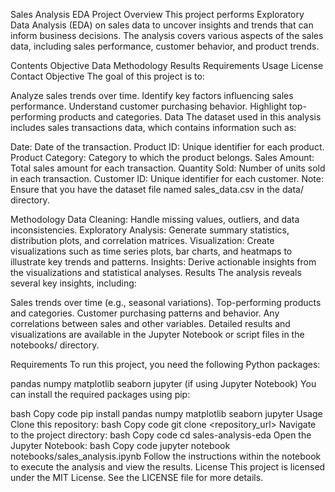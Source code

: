 Sales Analysis EDA Project
Overview
This project performs Exploratory Data Analysis (EDA) on sales data to uncover insights and trends that can inform business decisions. The analysis covers various aspects of the sales data, including sales performance, customer behavior, and product trends.

Contents
Objective
Data
Methodology
Results
Requirements
Usage
License
Contact
Objective
The goal of this project is to:

Analyze sales trends over time.
Identify key factors influencing sales performance.
Understand customer purchasing behavior.
Highlight top-performing products and categories.
Data
The dataset used in this analysis includes sales transactions data, which contains information such as:

Date: Date of the transaction.
Product ID: Unique identifier for each product.
Product Category: Category to which the product belongs.
Sales Amount: Total sales amount for each transaction.
Quantity Sold: Number of units sold in each transaction.
Customer ID: Unique identifier for each customer.
Note: Ensure that you have the dataset file named sales_data.csv in the data/ directory.

Methodology
Data Cleaning: Handle missing values, outliers, and data inconsistencies.
Exploratory Analysis: Generate summary statistics, distribution plots, and correlation matrices.
Visualization: Create visualizations such as time series plots, bar charts, and heatmaps to illustrate key trends and patterns.
Insights: Derive actionable insights from the visualizations and statistical analyses.
Results
The analysis reveals several key insights, including:

Sales trends over time (e.g., seasonal variations).
Top-performing products and categories.
Customer purchasing patterns and behavior.
Any correlations between sales and other variables.
Detailed results and visualizations are available in the Jupyter Notebook or script files in the notebooks/ directory.

Requirements
To run this project, you need the following Python packages:

pandas
numpy
matplotlib
seaborn
jupyter (if using Jupyter Notebook)
You can install the required packages using pip:

bash
Copy code
pip install pandas numpy matplotlib seaborn jupyter
Usage
Clone this repository:
bash
Copy code
git clone <repository_url>
Navigate to the project directory:
bash
Copy code
cd sales-analysis-eda
Open the Jupyter Notebook:
bash
Copy code
jupyter notebook notebooks/sales_analysis.ipynb
Follow the instructions within the notebook to execute the analysis and view the results.
License
This project is licensed under the MIT License. See the LICENSE file for more details.

